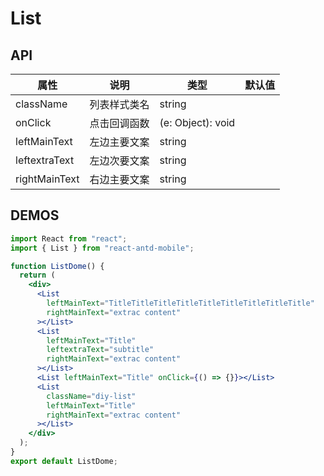 # List

## API

| 属性          | 说明         | 类型              | 默认值 |
| ------------- | ------------ | ----------------- | ------ |
| className     | 列表样式类名 | string            |        |
| onClick       | 点击回调函数 | (e: Object): void |        |
| leftMainText  | 左边主要文案 | string            |        |
| leftextraText | 左边次要文案 | string            |        |
| rightMainText | 右边主要文案 | string            |        |

## DEMOS

```jsx
import React from "react";
import { List } from "react-antd-mobile";

function ListDome() {
  return (
    <div>
      <List
        leftMainText="TitleTitleTitleTitleTitleTitleTitleTitleTitle"
        rightMainText="extrac content"
      ></List>
      <List
        leftMainText="Title"
        leftextraText="subtitle"
        rightMainText="extrac content"
      ></List>
      <List leftMainText="Title" onClick={() => {}}></List>
      <List
        className="diy-list"
        leftMainText="Title"
        rightMainText="extrac content"
      ></List>
    </div>
  );
}
export default ListDome;
```
